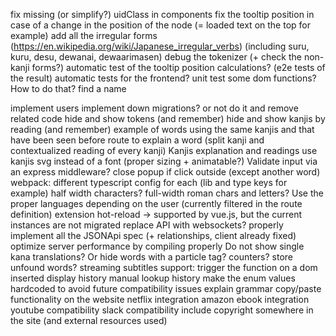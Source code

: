 fix missing (or simplify?) uidClass in components
fix the tooltip position in case of a change in the position of the node (= loaded text on the top for example)
add all the irregular forms (https://en.wikipedia.org/wiki/Japanese_irregular_verbs) (including suru, kuru, desu, dewanai, dewaarimasen)
debug the tokenizer (+ check the non-kanji forms?)
automatic test of the tooltip position calculations? (e2e tests of the result)
automatic tests for the frontend? unit test some dom functions? How to do that?
find a name

implement users
implement down migrations? or not do it and remove related code
hide and show tokens (and remember)
hide and show kanjis by reading (and remember)
example of words using the same kanjis and that have been seen before
route to explain a word (split kanji and contextualized reading of every kanji)
Kanjis explanation and readings
use kanjis svg instead of a font (proper sizing + animatable?)
Validate input via an express middleware?
close popup if click outside (except another word)
webpack: different typescript config for each (lib and type keys for example)
half width characters? full-width roman chars and letters?
Use the proper languages depending on the user (currently filtered in the route definition)
extension hot-reload -> supported by vue.js, but the current instances are not migrated
replace API with websockets?
properly implement all the JSONApi spec (+ relationships, client already fixed)
optimize server performance by compiling properly
Do not show single kana translations? Or hide words with a particle tag?
counters?
store unfound words?
streaming subtitles support: trigger the function on a dom inserted
display history
manual lookup history
make the enum values hardcoded to avoid future compatibility issues
explain grammar
copy/paste functionality on the website
netflix integration
amazon ebook integration
youtube compatibility
slack compatibility
include copyright somewhere in the site (and external resources used)
